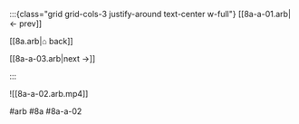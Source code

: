 :::{class="grid grid-cols-3 justify-around text-center w-full"}
[[8a-a-01.arb|← prev]]

[[8a.arb|⌂ back]]

[[8a-a-03.arb|next →]]

:::

![[8a-a-02.arb.mp4]]

#arb #8a #8a-a-02

